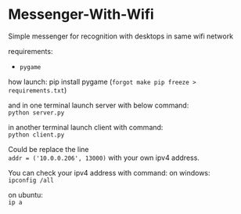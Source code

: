 # Messenger-With-Wifi

Simple messenger for recognition with desktops in same wifi network


requirements:
- ```pygame```


how launch:
pip install pygame (```forgot make pip freeze > requirements.txt```)

and in one terminal launch server with below command:<br>
```python server.py```

in another terminal launch client with command:<br>
```python client.py```

Could be replace the line <br>
```addr = ('10.0.0.206', 13000)``` with your own ipv4 address.

You can check your ipv4 address with command:
on windows:
<br>
```ipconfig /all```

on ubuntu:
<br>
```ip a```
